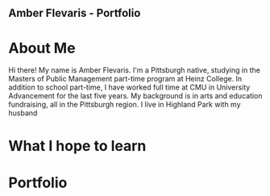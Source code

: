 ## Amber Flevaris - Portfolio

# About Me
Hi there! My name is Amber Flevaris. I'm a Pittsburgh native, studying in the Masters of Public Management part-time program at Heinz College. In addition to school part-time, I have worked full time at CMU in University Advancement for the last five years. My background is in arts and education fundraising, all in the Pittsburgh region. I live in Highland Park with my husband 

# What I hope to learn

# Portfolio
